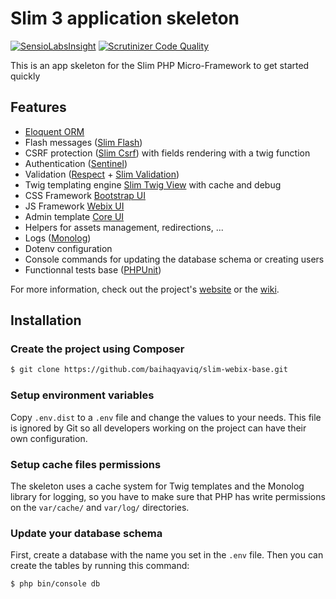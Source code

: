 # Slim 3 application skeleton

[![SensioLabsInsight](https://insight.sensiolabs.com/projects/297ce2e4-166d-45d5-8d11-ae0651a8c7ac/mini.png)](https://insight.sensiolabs.com/projects/297ce2e4-166d-45d5-8d11-ae0651a8c7ac) [![Scrutinizer Code Quality](https://scrutinizer-ci.com/g/awurth/Slim/badges/quality-score.png?b=master)](https://scrutinizer-ci.com/g/awurth/Slim/?branch=master)

This is an app skeleton for the Slim PHP Micro-Framework to get started quickly

## Features
- [Eloquent ORM](https://github.com/illuminate/database)
- Flash messages ([Slim Flash](https://github.com/slimphp/Slim-Flash))
- CSRF protection ([Slim Csrf](https://github.com/slimphp/Slim-Csrf)) with fields rendering with a twig function
- Authentication ([Sentinel](https://github.com/cartalyst/sentinel))
- Validation ([Respect](https://github.com/Respect/Validation) + [Slim Validation](https://github.com/awurth/slim-validation))
- Twig templating engine [Slim Twig View](https://github.com/slimphp/Twig-View) with cache and debug
- CSS Framework [Bootstrap UI](https://getbootstrap.com/)
- JS Framework [Webix UI](https://webix.com/)
- Admin template [Core UI](https://coreui.io/)
- Helpers for assets management, redirections, ...
- Logs ([Monolog](https://github.com/Seldaek/monolog))
- Dotenv configuration
- Console commands for updating the database schema or creating users
- Functionnal tests base ([PHPUnit](https://github.com/sebastianbergmann/phpunit))

For more information, check out the project's [website](http://awurth.fr/doc/boilerplate/slim) or the [wiki](https://github.com/awurth/Slim/wiki).

## Installation
### Create the project using Composer
``` bash
$ git clone https://github.com/baihaqyaviq/slim-webix-base.git
```

### Setup environment variables

Copy `.env.dist` to a `.env` file and change the values to your needs. This file is ignored by Git so all developers working on the project can have their own configuration.

### Setup cache files permissions
The skeleton uses a cache system for Twig templates and the Monolog library for logging, so you have to make sure that PHP has write permissions on the `var/cache/` and `var/log/` directories.

### Update your database schema
First, create a database with the name you set in the `.env` file. Then you can create the tables by running this command:
``` bash
$ php bin/console db
```
